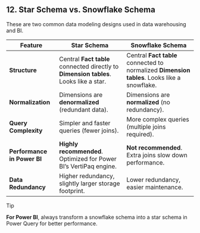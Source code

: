 ## **12. Star Schema vs. Snowflake Schema**  

These are two common data modeling designs used in data warehousing and BI.  

| **Feature**          | **Star Schema**                                                                 | **Snowflake Schema**                                                          |  
|-----------------------|---------------------------------------------------------------------------------|--------------------------------------------------------------------------------|  
| **Structure**         | Central **Fact table** connected directly to **Dimension tables**. Looks like a star. | Central **Fact table** connected to normalized **Dimension tables**. Looks like a snowflake. |  
| **Normalization**     | Dimensions are **denormalized** (redundant data).                               | Dimensions are **normalized** (no redundancy).                                |  
| **Query Complexity**  | Simpler and faster queries (fewer joins).                                       | More complex queries (multiple joins required).                               |  
| **Performance in Power BI** | **Highly recommended**. Optimized for Power BI’s VertiPaq engine. | **Not recommended**. Extra joins slow down performance.                       |  
| **Data Redundancy**   | Higher redundancy, slightly larger storage footprint.                          | Lower redundancy, easier maintenance.                                         |  

> [!TIP]  
> **For Power BI**, always transform a snowflake schema into a star schema in Power Query for better performance.  
